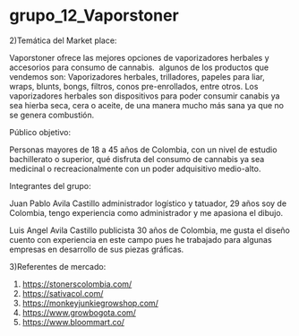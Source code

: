 # grupo_12_Vaporstoner

2)Temática del Market place:

Vaporstoner ofrece las mejores opciones de vaporizadores herbales y accesorios para consumo de cannabis. 
algunos de los productos que vendemos son: Vaporizadores herbales, trilladores, papeles para liar, wraps,
blunts, bongs, filtros, conos pre-enrollados, entre otros.
Los vaporizadores herbales son dispositivos para poder consumir canabis ya sea hierba seca,
cera o aceite, de una manera mucho más sana ya que no se genera combustión.

Público objetivo:

Personas mayores de 18 a 45 años de Colombia, con un nivel de estudio bachillerato o superior,
qué disfruta del consumo de cannabis ya sea medicinal o recreacionalmente con un poder adquisitivo medio-alto.

Integrantes del grupo:

Juan Pablo Avila Castillo administrador logístico y tatuador, 29 años soy de Colombia, tengo
experiencia como administrador y me apasiona el dibujo.

Luis Angel Avila Castillo publicista 30 años de Colombia, me gusta el diseño cuento con experiencia
en este campo pues he trabajado para algunas empresas en desarrollo de sus piezas gráficas.

3)Referentes de mercado:

1) https://stonerscolombia.com/
2) https://sativacol.com/
3) https://monkeyjunkiegrowshop.com/
4) https://www.growbogota.com/
5) https://www.bloommart.co/

